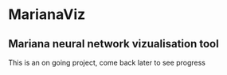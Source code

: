 # MarianaViz

## Mariana neural network vizualisation tool

This is an on going project, come back later to see progress
